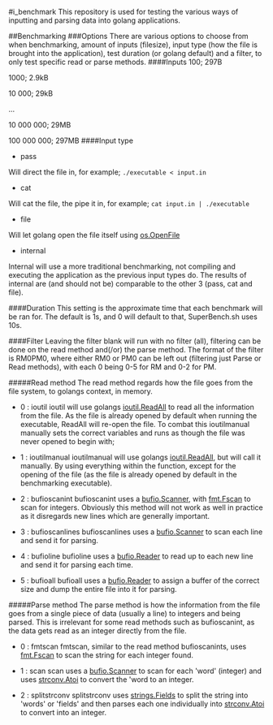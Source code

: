 #i\_benchmark
This repository is used for testing the various ways of inputting and parsing data into golang applications.

##Benchmarking
###Options
There are various options to choose from when benchmarking, amount of inputs (filesize), input type (how the file is brought into the application), test duration (or golang default) and a filter, to only test specific read or parse methods.
####Inputs
100;	297B

1000;	2.9kB

10 000;	29kB

...

10 000 000;		29MB

100 000 000;	297MB
####Input type
- pass

Will direct the file in, for example; `./executable < input.in`

- cat

Will cat the file, the pipe it in, for example; `cat input.in | ./executable`

- file

Will let golang open the file itself using [os.OpenFile](https://golang.org/pkg/os/#OpenFile)

- internal

Internal will use a more traditional benchmarking, not compiling and executing the application as the previous input types do. The results of internal are (and should not be) comparable to the other 3 (pass, cat and file).

####Duration
This setting is the approximate time that each benchmark will be ran for. The default is 1s, and 0 will default to that, SuperBench.sh uses 10s.

####Filter
Leaving the filter blank will run with no filter (all), filtering can be done on the read method and(/or) the parse method.
The format of the filter is RM0PM0, where either RM0 or PM0 can be left out (filtering just Parse or Read methods), with each 0 being 0-5 for RM and 0-2 for PM.

#####Read method
The read method regards how the file goes from the file system, to golangs context, in memory.
- 0 : ioutil
ioutil will use golangs [ioutil.ReadAll](https://golang.org/pkg/io/ioutil#ReadAll) to read all the information from the file. As the file is already opened by default when running the executable, ReadAll will re-open the file. To combat this ioutilmanual manually sets the correct variables and runs as though the file was never opened to begin with;

- 1 : ioutilmanual
ioutilmanual will use golangs [ioutil.ReadAll](https://golang.org/pkg/io/ioutil#ReadAll), but will call it manually. By using everything within the function, except for the opening of the file (as the file is already opened by default in the benchmarking executable).

- 2 : bufioscanint
bufioscanint uses a [bufio.Scanner](https://golang.org/pkg/bufio#Scanner), with [fmt.Fscan](https://golang.org/pkg/fmt#Fscan) to scan for integers. Obviously this method will not work as well in practice as it disregards new lines which are generally important.

- 3 : bufioscanlines
bufioscanlines uses a [bufio.Scanner](https://golang.org/pkg/bufio#Scanner) to scan each line and send it for parsing.

- 4 : bufioline
bufioline uses a [bufio.Reader](https://golang.org/pkg/bufio#Reader) to read up to each new line and send it for parsing each time.

- 5 : bufioall
bufioall uses a [bufio.Reader](https://golang.org/pkg/bufio#Reader) to assign a buffer of the correct size and dump the entire file into it for parsing.

#####Parse method
The parse method is how the information from the file goes from a single piece of data (usually a line) to integers and being parsed. This is irrelevant for some read methods such as bufioscanint, as the data gets read as an integer directly from the file.
- 0 : fmtscan
fmtscan, similar to the read method bufioscanints, uses [fmt.Fscan](https://golang.org/pkg/fmt#Fscan) to scan the string for each integer found.

- 1 : scan
scan uses a [bufio.Scanner](https://golang.org/pkg/bufio#Scanner) to scan for each 'word' (integer) and uses [strconv.Atoi](https://golang.org/pkg/strconv#Atoi) to convert the 'word to an integer.

- 2 : splitstrconv
splitstrconv uses [strings.Fields](https://golang.org/pkg/strings#Fields) to split the string into 'words' or 'fields' and then parses each one individually into [strconv.Atoi](https://golang.org/pkg/strconv#Atoi) to convert into an integer.






